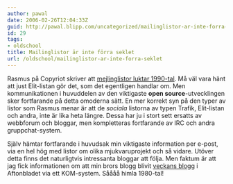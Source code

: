 ```yaml
---
author: pawal
date: 2006-02-26T12:04:33Z
guid: http://pawal.blipp.com/uncategorized/mailinglistor-ar-inte-forra-seklet
id: 29
tags:
- oldschool
title: Mailinglistor är inte förra seklet
url: /oldschool/mailinglistor-ar-inte-forra-seklet
---
```


Rasmus på Copyriot skriver att
<a href="http://copyriot.blogspot.com/2006/02/mejlinglistor-luktar-1990-tal.html">mejlinglistor
luktar 1990-tal</a>. Må väl vara hänt att just Elit-listan gör det,
som det egentligen handlar om. Men kommunikationen i huvuddelen av den
viktigaste **open source**-utvecklingen sker fortfarande på detta
omoderna sätt. En mer korrekt syn på den typer av listor som Rasmus
menar är att de <em>sociala</em> listorna av typen Trafik, Elit-listan
och andra, inte är lika heta längre. Dessa har ju i stort sett ersatts
av webbforum och bloggar, men kompletteras fortfarande av IRC och
andra gruppchat-system.

Själv hämtar fortfarande i huvudsak min viktigaste information per
e-post, via en hel hög med listor om olika mjukvaruprojekt och så
vidare. Utöver detta finns det naturligtvis intressanta bloggar att
följa. Men faktum är att jag fick informationen om att min brors blogg
blivit <a href="http://www.aftonbladet.se/vss/blogg/story/0,2789,783776,00.html">veckans
blogg</a> i Aftonbladet via ett KOM-system. Såååå himla 1980-tal!
